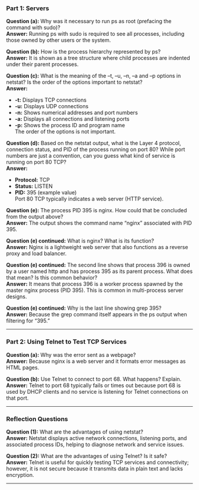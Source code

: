 ### Part 1: Servers

**Question (a):** Why was it necessary to run ps as root (prefacing the command with sudo)?  
**Answer:** Running ps with sudo is required to see all processes, including those owned by other users or the system.

**Question (b):** How is the process hierarchy represented by ps?  
**Answer:** It is shown as a tree structure where child processes are indented under their parent processes.

**Question (c):** What is the meaning of the –t, –u, –n, –a and –p options in netstat? Is the order of the options important to netstat?  
**Answer:**  
- **-t:** Displays TCP connections  
- **-u:** Displays UDP connections  
- **-n:** Shows numerical addresses and port numbers  
- **-a:** Displays all connections and listening ports  
- **-p:** Shows the process ID and program name  
The order of the options is not important.

**Question (d):** Based on the netstat output, what is the Layer 4 protocol, connection status, and PID of the process running on port 80? While port numbers are just a convention, can you guess what kind of service is running on port 80 TCP?  
**Answer:**  
- **Protocol:** TCP  
- **Status:** LISTEN  
- **PID:** 395 (example value)  
Port 80 TCP typically indicates a web server (HTTP service).

**Question (e):** The process PID 395 is nginx. How could that be concluded from the output above?  
**Answer:** The output shows the command name “nginx” associated with PID 395.

**Question (e) continued:** What is nginx? What is its function?  
**Answer:** Nginx is a lightweight web server that also functions as a reverse proxy and load balancer.

**Question (e) continued:** The second line shows that process 396 is owned by a user named http and has process 395 as its parent process. What does that mean? Is this common behavior?  
**Answer:** It means that process 396 is a worker process spawned by the master nginx process (PID 395). This is common in multi-process server designs.

**Question (e) continued:** Why is the last line showing grep 395?  
**Answer:** Because the grep command itself appears in the ps output when filtering for “395.”

---

### Part 2: Using Telnet to Test TCP Services

**Question (a):** Why was the error sent as a webpage?  
**Answer:** Because nginx is a web server and it formats error messages as HTML pages.

**Question (b):** Use Telnet to connect to port 68. What happens? Explain.  
**Answer:** Telnet to port 68 typically fails or times out because port 68 is used by DHCP clients and no service is listening for Telnet connections on that port.

---

### Reflection Questions

**Question (1):** What are the advantages of using netstat?  
**Answer:** Netstat displays active network connections, listening ports, and associated process IDs, helping to diagnose network and service issues.

**Question (2):** What are the advantages of using Telnet? Is it safe?  
**Answer:** Telnet is useful for quickly testing TCP services and connectivity; however, it is not secure because it transmits data in plain text and lacks encryption.

---
